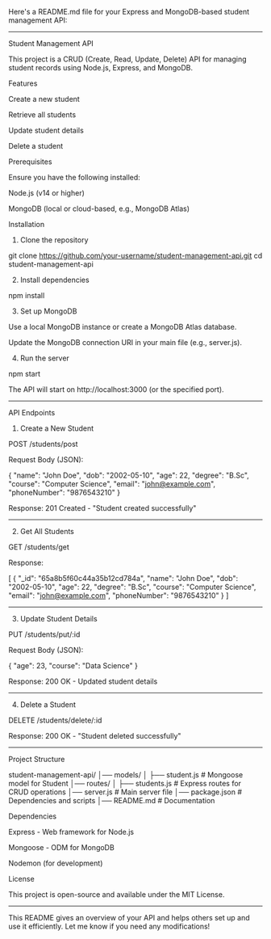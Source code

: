 Here's a README.md file for your Express and MongoDB-based student management API:


---

Student Management API

This project is a CRUD (Create, Read, Update, Delete) API for managing student records using Node.js, Express, and MongoDB.

Features

Create a new student

Retrieve all students

Update student details

Delete a student


Prerequisites

Ensure you have the following installed:

Node.js (v14 or higher)

MongoDB (local or cloud-based, e.g., MongoDB Atlas)


Installation

1. Clone the repository

git clone https://github.com/your-username/student-management-api.git
cd student-management-api


2. Install dependencies

npm install


3. Set up MongoDB

Use a local MongoDB instance or create a MongoDB Atlas database.

Update the MongoDB connection URI in your main file (e.g., server.js).



4. Run the server

npm start

The API will start on http://localhost:3000 (or the specified port).




---

API Endpoints

1. Create a New Student

POST /students/post

Request Body (JSON):

{
  "name": "John Doe",
  "dob": "2002-05-10",
  "age": 22,
  "degree": "B.Sc",
  "course": "Computer Science",
  "email": "john@example.com",
  "phoneNumber": "9876543210"
}

Response: 201 Created - "Student created successfully"



---

2. Get All Students

GET /students/get

Response:

[
  {
    "_id": "65a8b5f60c44a35b12cd784a",
    "name": "John Doe",
    "dob": "2002-05-10",
    "age": 22,
    "degree": "B.Sc",
    "course": "Computer Science",
    "email": "john@example.com",
    "phoneNumber": "9876543210"
  }
]



---

3. Update Student Details

PUT /students/put/:id

Request Body (JSON):

{
  "age": 23,
  "course": "Data Science"
}

Response: 200 OK - Updated student details



---

4. Delete a Student

DELETE /students/delete/:id

Response: 200 OK - "Student deleted successfully"



---

Project Structure

student-management-api/
│── models/
│   ├── student.js      # Mongoose model for Student
│── routes/
│   ├── students.js     # Express routes for CRUD operations
│── server.js           # Main server file
│── package.json        # Dependencies and scripts
│── README.md           # Documentation

Dependencies

Express - Web framework for Node.js

Mongoose - ODM for MongoDB

Nodemon (for development)


License

This project is open-source and available under the MIT License.


---

This README gives an overview of your API and helps others set up and use it efficiently. Let me know if you need any modifications!

